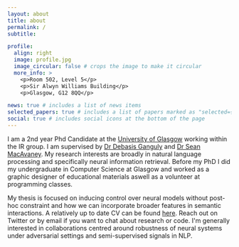 ```yaml
---
layout: about
title: about
permalink: /
subtitle: 

profile:
  align: right
  image: profile.jpg
  image_circular: false # crops the image to make it circular
  more_info: >
    <p>Room 502, Level 5</p>
    <p>Sir Alwyn Williams Building</p>
    <p>Glasgow, G12 8QQ</p>

news: true # includes a list of news items
selected_papers: true # includes a list of papers marked as "selected={true}"
social: true # includes social icons at the bottom of the page
---
```


I am a 2nd year Phd Candidate at the [University of Glasgow](https://www.gla.ac.uk/) working within the IR group. I am supervised by [Dr Debasis Ganguly](https://gdebasis.github.io/) and [Dr Sean MacAvaney](https://macavaney.us/). My research interests are broadly in natural language processing and specifically neural information retrieval. Before my PhD I did my undergraduate in Computer Science at Glasgow and worked as a graphic designer of educational materials aswell as a volunteer at programming classes.

My thesis is focused on inducing control over neural models without post-hoc constraint and how we can incorporate broader features in semantic interactions. A relatively up to date CV can be found [here](https://parry-parry.github.io/assets/pdf/cv.pdf). Reach out on Twitter or by email if you want to chat about research or code. I'm generally interested in collaborations centred around robustness of neural systems under adversarial settings and semi-supervised signals in NLP.
